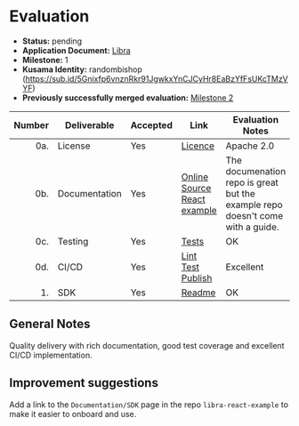 # Evaluation



- **Status:** pending
- **Application Document:** [Libra](https://github.com/atscaletech/Grants-Program/blob/master/applications/Libra.md)
- **Milestone:** 1
- **Kusama Identity:** randombishop (https://sub.id/5Gnixfp6vnznRkr91JgwkxYnCJCyHr8EaBzYfFsUKcTMzVYF)
- **Previously successfully merged evaluation:** [Milestone 2](https://github.com/w3f/Grant-Milestone-Delivery/blob/master/deliveries/Libra_2.md)

| Number | Deliverable   | Accepted | Link                                                                                                                                                                                                                                   | Evaluation Notes                                                               |
|-------:|---------------|----------|----------------------------------------------------------------------------------------------------------------------------------------------------------------------------------------------------------------------------------------|--------------------------------------------------------------------------------|
|    0a. | License       | Yes      | [Licence](https://github.com/atscaletech/libra-js/blob/main/LICENSE)                                                                                                                                                                   | Apache 2.0                                                                     |                                                                                                                       |
|    0b. | Documentation | Yes      | [Online](https://libra-docs.vercel.app) [Source](https://github.com/atscaletech/libra-docs) [React example](https://github.com/atscaletech/libra-js/tree/main/examples/libra-react-example)                                            | The documenation repo is great but the example repo doesn't come with a guide. |
|    0c. | Testing       | Yes      | [Tests](https://app.codecov.io/gh/atscaletech/libra-js)                                                                                                                                                                                | OK                                                                             |
|    0d. | CI/CD         | Yes      | [Lint](https://github.com/atscaletech/libra-js/actions/workflows/lint.yml) [Test](https://github.com/atscaletech/libra-js/actions/workflows/test.yml) [Publish](https://github.com/atscaletech/libra-js/actions/workflows/publish.yml) | Excellent                                                                      |
|     1. | SDK           | Yes      | [Readme](https://github.com/atscaletech/libra-js)                                                                                                                                                                                      | OK                                                                             |



## General Notes

Quality delivery with rich documentation, good test coverage and excellent CI/CD implementation.


## Improvement suggestions

Add a link to the `Documentation/SDK` page in the repo `libra-react-example` to make it easier to onboard and use.
